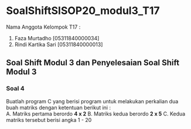 # SoalShiftSISOP20_modul3_T17
Nama Anggota Kelompok T17 :
  1. Faza Murtadho [05311840000034]
  2. Rindi Kartika Sari [05311840000013]

## Soal Shift Modul 3 dan Penyelesaian Soal Shift Modul 3
### Soal 4
Buatlah program C yang berisi program untuk melakukan perkalian dua buah matriks dengan ketentuan berikut ini : <br>
A. Matriks pertama berordo __4 x 2__ 
B. Matriks kedua berordo __2 x 5__ 
C. Kedua matriks tersebut berisi angka 1 - 20
